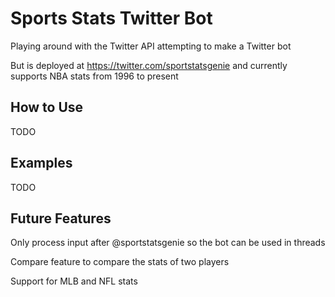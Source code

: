# Sports Stats Twitter Bot
Playing around with the Twitter API attempting to make a Twitter bot

But is deployed at https://twitter.com/sportstatsgenie and currently supports NBA stats from 1996 to present

## How to Use
TODO

## Examples
TODO

## Future Features
Only process input after @sportstatsgenie so the bot can be used in threads

Compare feature to compare the stats of two players

Support for MLB and NFL stats